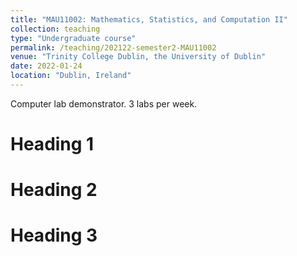 ```yaml
---
title: "MAU11002: Mathematics, Statistics, and Computation II"
collection: teaching
type: "Undergraduate course"
permalink: /teaching/202122-semester2-MAU11002
venue: "Trinity College Dublin, the University of Dublin"
date: 2022-01-24
location: "Dublin, Ireland"
---
```


Computer lab demonstrator. 3 labs per week.

Heading 1
======

Heading 2
======

Heading 3
======